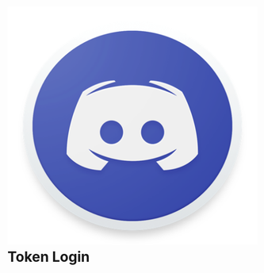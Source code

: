 # <img src="https://github.com/CoSeR-Source/DC-Token-Login/blob/master/Discord-Logo.png?raw=true" width=640 height=480 alt=""> Token Login
